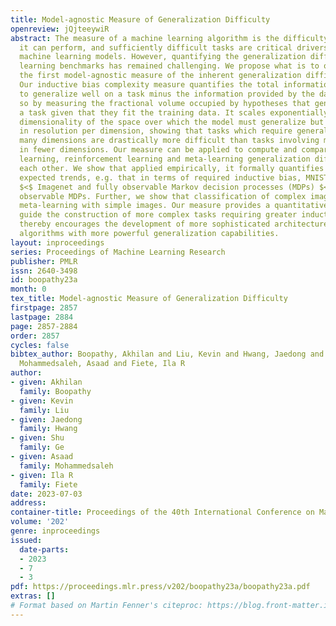 ```yaml
---
title: Model-agnostic Measure of Generalization Difficulty
openreview: jQjteeywiR
abstract: The measure of a machine learning algorithm is the difficulty of the tasks
  it can perform, and sufficiently difficult tasks are critical drivers of strong
  machine learning models. However, quantifying the generalization difficulty of machine
  learning benchmarks has remained challenging. We propose what is to our knowledge
  the first model-agnostic measure of the inherent generalization difficulty of tasks.
  Our inductive bias complexity measure quantifies the total information required
  to generalize well on a task minus the information provided by the data. It does
  so by measuring the fractional volume occupied by hypotheses that generalize on
  a task given that they fit the training data. It scales exponentially with the intrinsic
  dimensionality of the space over which the model must generalize but only polynomially
  in resolution per dimension, showing that tasks which require generalizing over
  many dimensions are drastically more difficult than tasks involving more detail
  in fewer dimensions. Our measure can be applied to compute and compare supervised
  learning, reinforcement learning and meta-learning generalization difficulties against
  each other. We show that applied empirically, it formally quantifies intuitively
  expected trends, e.g. that in terms of required inductive bias, MNIST $<$ CIFAR10
  $<$ Imagenet and fully observable Markov decision processes (MDPs) $<$ partially
  observable MDPs. Further, we show that classification of complex images $<$ few-shot
  meta-learning with simple images. Our measure provides a quantitative metric to
  guide the construction of more complex tasks requiring greater inductive bias, and
  thereby encourages the development of more sophisticated architectures and learning
  algorithms with more powerful generalization capabilities.
layout: inproceedings
series: Proceedings of Machine Learning Research
publisher: PMLR
issn: 2640-3498
id: boopathy23a
month: 0
tex_title: Model-agnostic Measure of Generalization Difficulty
firstpage: 2857
lastpage: 2884
page: 2857-2884
order: 2857
cycles: false
bibtex_author: Boopathy, Akhilan and Liu, Kevin and Hwang, Jaedong and Ge, Shu and
  Mohammedsaleh, Asaad and Fiete, Ila R
author:
- given: Akhilan
  family: Boopathy
- given: Kevin
  family: Liu
- given: Jaedong
  family: Hwang
- given: Shu
  family: Ge
- given: Asaad
  family: Mohammedsaleh
- given: Ila R
  family: Fiete
date: 2023-07-03
address: 
container-title: Proceedings of the 40th International Conference on Machine Learning
volume: '202'
genre: inproceedings
issued:
  date-parts:
  - 2023
  - 7
  - 3
pdf: https://proceedings.mlr.press/v202/boopathy23a/boopathy23a.pdf
extras: []
# Format based on Martin Fenner's citeproc: https://blog.front-matter.io/posts/citeproc-yaml-for-bibliographies/
---
```

